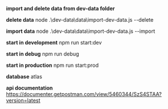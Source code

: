 **import and delete data from dev-data folder**

**delete data**
node .\dev-data\data\import-dev-data.js --delete

**import data**
node .\dev-data\data\import-dev-data.js --import

**start in development**
npm run start:dev

**start in debug**
npm run debug

**start in production**
npm run start:prod

**database**
atlas

**api documentation**
https://documenter.getpostman.com/view/5460344/SzS4STAA?version=latest
